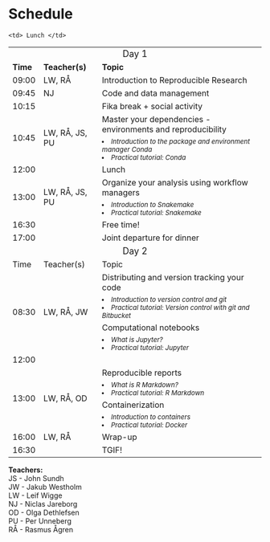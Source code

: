 # Schedule

<table>
  <tr>
    <td colspan="3">
      <font size="4">
      <center> Day 1 </center>
    </td>
  </tr>
    <td> <font size="3"><b>Time</b> </td>
    <td> <font size="3"><b>Teacher(s)</b> </td>
    <td> <font size="3"><b>Topic</b> </td>
  </tr>
  <tr>
    <td> <font size="3"> 09:00
    <td> <font size="3"> LW, RÅ </td>
    <td> <font size="3"> Introduction to Reproducible Research </td>
  </tr>
  <tr>
    <td> <font size="3"> 09:45 </td>
    <td> <font size="3"> NJ </td>
    <td> <font size="3"> Code and data management </td>
  </tr>
  <tr>
    <td> <font size="3"> 10:15 </td>
    <td> </td>
    <td> <font size="3"> Fika break + social activity </td>
  </tr>
  <tr>
    <td rowspan="2"> <font size="3"> 10:45 </td>
    <td rowspan="2"> <font size="3"> LW, RÅ, JS, PU </td>
    <td> <font size="3"> Master your dependencies - environments and reproducibility </td>
  </tr>
  <tr>
    <td>
      <font size="2"><i>
      <li> Introduction to the package and environment manager Conda
      <li> Practical tutorial: Conda
    </td>
  </tr>
  <tr>
    <td> <font size="3"> 12:00  </td>
    <td> </td>
    <td> <font size="3"> Lunch </td>
  </tr>
  <tr>
    <td rowspan="2"> <font size="3"> 13:00 </td>
    <td rowspan="2"> <font size="3"> LW, RÅ, JS, PU </td>
    <td> <font size="3"> Organize your analysis using workflow managers </td>
  </tr>
  <tr>
    <td>
      <font size="2"><i>
      <li> Introduction to Snakemake
      <li> Practical tutorial: Snakemake
    </td>
  </tr>
  <tr>
    <td> <font size="3"> 16:30 </td>
    <td> </td>
    <td> <font size="3"> Free time!</td>
  </tr>
  <tr>
    <td> <font size="3"> 17:00 </td>
    <td> </td>
    <td> <font size="3"> Joint departure for dinner</td>
  </tr>
  <tr>
    <td colspan="3">
      <font size="4">
      <center> Day 2 </center>
    </td>
  </tr>
  <tr>
    <td> Time </td>
    <td> Teacher(s) </td>
    <td> Topic </td>
  </tr>
  <tr>
    <td rowspan="4"> 08:30 </td>
    <td rowspan="4"> LW, RÅ, JW </td>
    <td> Distributing and version tracking your code </td>
  </tr>
  <tr>
    <td>
      <font size="2"><i>
      <li> Introduction to version control and git
      <li> Practical tutorial: Version control with git and Bitbucket
    </td>
  </tr>
  <tr>
    <td> Computational notebooks </td>
  </tr>
  <tr>
    <td>
      <font size="2"><i>
      <li> What is Jupyter?
      <li> Practical tutorial: Jupyter
    </td>
  </tr>
  <tr>
    <td> 12:00<td>  </td>

    <td> Lunch </td>
  </tr>
  <tr>
    <td rowspan="4"> 13:00 </td>
    <td rowspan="4"> LW, RÅ, OD </td>
    <td> Reproducible reports </td>
  </tr>
  <tr>
    <td>
      <font size="2"><i>
      <li> What is R Markdown?
      <li> Practical tutorial: R Markdown
    </td>
  </tr>
  <tr>
    <td> Containerization </td>
  </tr>
  <tr>
    <td>
      <font size="2"><i>
      <li> Introduction to containers
      <li> Practical tutorial: Docker
    </td>
  </tr>
  <tr>
    <td> 16:00 </td>
    <td> LW, RÅ </td>
    <td> Wrap-up </td>
  </tr>
  <tr>
    <td> 16:30 </td>
    <td>  </td>
    <td> TGIF! </td>
  </tr>
</table>

**Teachers:**  
JS - John Sundh  
JW - Jakub Westholm  
LW - Leif Wigge  
NJ - Niclas Jareborg  
OD - Olga Dethlefsen  
PU - Per Unneberg  
RÅ - Rasmus Ågren  
